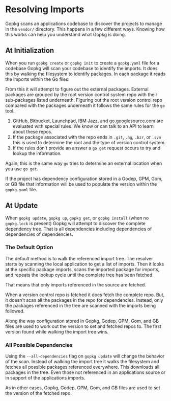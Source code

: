 # Resolving Imports

Gopkg scans an applications codebase to discover the projects to manage in the `vendor/` directory. This happens in a few different ways. Knowing how this works can help you understand what Gopkg is doing.

## At Initialization

When you run `gopkg create` or `gopkg init` to create a `gopkg.yaml` file for a codebase Gopkg will scan your codebase to identify the imports. It does this by walking the filesystem to identify packages. In each package it reads the imports within the Go files.

From this it will attempt to figure out the external packages. External packages are grouped by the root version control system repo with their sub-packages listed underneath. Figuring out the root version control repo compared with the packages underneath it follows the same rules for the `go` tool.

1. GitHub, Bitbucket, Launchpad, IBM Jazz, and go.googlesource.com are evaluated with special rules. We know or can talk to an API to learn about these repos.
2. If the package associated with the repo ends in `.git`, `.hg`, `.bzr`, or `.svn` this is used to determine the root and the type of version control system.
3. If the rules don't provide an answer a `go get` request occurs to try and lookup the information.

Again, this is the same way `go` tries to determine an external location when you use `go get`.

If the project has dependency configuration stored in a Godep, GPM, Gom, or GB file that information will be used to populate the version within the `gopkg.yaml` file.

## At Update

When `gopkg update`, `gopkg up`, `gopkg get`, or `gopkg install` (when no `gopkg.lock` is present) Gopkg will attempt to discover the complete dependency tree. That is all dependencies including dependencies of dependencies of dependencies.

### The Default Option

The default method is to walk the referenced import tree. The resolver starts by scanning the local application to get a list of imports. Then it looks at the specific package imports, scans the imported package for imports, and repeats the lookup cycle until the complete tree has been fetched.

That means that only imports referenced in the source are fetched.

When a version control repo is fetched it does fetch the complete repo. But, it doesn't scan all the packages in the repo for dependencies. Instead, only the packages referenced in the tree are scanned with the imports being followed.

Along the way configuration stored in Gopkg, Godep, GPM, Gom, and GB files are used to work out the version to set and fetched repos to. The first version found while walking the import tree wins.

### All Possible Dependencies

Using the `--all-dependencies` flag on `gopkg update` will change the behavior of the scan. Instead of walking the import tree it walks the filesystem and fetches all possible packages referenced everywhere. This downloads all packages in the tree. Even those not referenced in an applications source or in support of the applications imports.

As in other cases, Gopkg, Godep, GPM, Gom, and GB files are used to set the version of the fetched repo.

